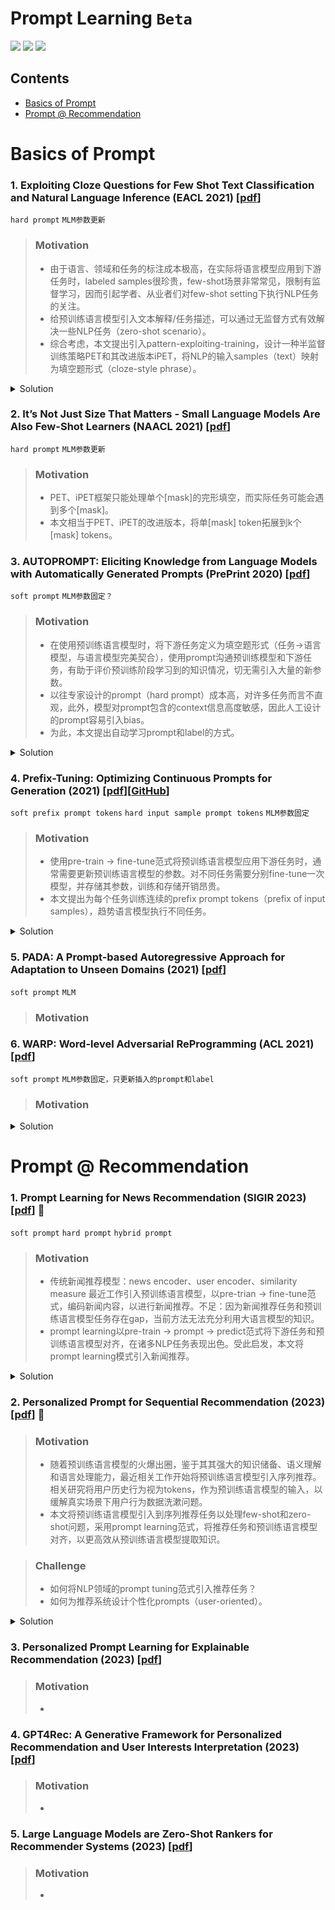 # Prompt Learning `Beta`

![](https://img.shields.io/github/last-commit/WebGao/Prompt-Learning?color=green) ![](https://img.shields.io/badge/PaperNumber-14-brightgreen) ![](https://img.shields.io/badge/PRs-Welcome-red) 

## Contents
- [Basics of Prompt](#basics-of-prompt)
- [Prompt @ Recommendation](#prompt--recommendation)



# Basics of Prompt

### 1. Exploiting Cloze Questions for Few Shot Text Classification and Natural Language Inference (EACL 2021) [[pdf](./Paper/Prompt/Exploiting_Clone/Exploiting%20Cloze%20Questions%20for%20Few%20Shot%20Text%20Classification%20and%20Natural%20Language%20Inference%20-%20EACL%202021.pdf)]

`hard prompt` `MLM参数更新`

> ### Motivation
> - 由于语言、领域和任务的标注成本极高，在实际将语言模型应用到下游任务时，labeled samples很珍贵，few-shot场景非常常见，限制有监督学习，因而引起学者、从业者们对few-shot setting下执行NLP任务的关注。
> - 给预训练语言模型引入文本解释/任务描述，可以通过无监督方式有效解决一些NLP任务（zero-shot scenario）。
> - 综合考虑，本文提出引入pattern-exploiting-training，设计一种半监督训练策略PET和其改进版本iPET，将NLP的输入samples（text）映射为填空题形式（cloze-style phrase）。

<details>
<summary>Solution</summary>

> ![Framework of PET](./Paper/Prompt/Exploiting_Clone/fig1.png)

</details>

### 2. It’s Not Just Size That Matters - Small Language Models Are Also Few-Shot Learners (NAACL 2021) [[pdf](./Paper/Prompt/Not_Just_Size/It%E2%80%99s%20Not%20Just%20Size%20That%20Matters%20-%20Small%20Language%20Models%20Are%20Also%20Few-Shot%20Learners%20-%20NAACL%202021.pdf)]

`hard prompt` `MLM参数更新`
    
> ### Motivation
> - PET、iPET框架只能处理单个[mask]的完形填空，而实际任务可能会遇到多个[mask]。
> - 本文相当于PET、iPET的改进版本，将单[mask] token拓展到k个[mask] tokens。

<!-- <details>
<summary>Solution</summary>

> ![Framework]()

</details> -->

### 3. AUTOPROMPT: Eliciting Knowledge from Language Models with Automatically Generated Prompts (PrePrint 2020) [[pdf](./Paper/Prompt/AutoPrompt/Autoprompt%20-%20Eliciting%20knowledge%20from%20language%20models%20with%20automatically%20generated%20prompts%20-%20preprint.pdf)]

`soft prompt` `MLM参数固定？`

> ### Motivation
> - 在使用预训练语言模型时，将下游任务定义为填空题形式（任务->语言模型，与语言模型完美契合），使用prompt沟通预训练模型和下游任务，有助于评价预训练阶段学习到的知识情况，切无需引入大量的新参数。
> - 以往专家设计的prompt（hard prompt）成本高，对许多任务而言不直观，此外，模型对prompt包含的context信息高度敏感，因此人工设计的prompt容易引入bias。
> - 为此，本文提出自动学习prompt和label的方式。

<details>
<summary>Solution</summary>

> ![Framework of AutoPrompt](./Paper/Prompt/AutoPrompt/fig1.png)

</details>

### 4. Prefix-Tuning: Optimizing Continuous Prompts for Generation (2021) [[pdf](./Paper/Prompt/Prefix/Prefix-Tuning%20-%20Optimizing%20Continuous%20Prompts%20for%20Generation.pdf)][[GitHub](https://github.com/XiangLi1999/PrefixTuning)]

`soft prefix prompt tokens` `hard input sample prompt tokens` `MLM参数固定`

> ### Motivation
> - 使用pre-train -> fine-tune范式将预训练语言模型应用下游任务时，通常需要更新预训练语言模型的参数。对不同任务需要分别fine-tune一次模型，并存储其参数，训练和存储开销昂贵。
> - 本文提出为每个任务训练连续的prefix prompt tokens（prefix of input samples），趋势语言模型执行不同任务。

<details>
<summary>Solution</summary>

> ![Framework of Prefix-Tuning](./Paper/Prompt/Prefix/fig1.png)

</details>

### 5. PADA: A Prompt-based Autoregressive Approach for Adaptation to Unseen Domains (2021) [[pdf](./Paper/Prompt/PADA/PADA%20-%20A%20Prompt-based%20Autoregressive%20Approach%20for%20Adaptation%20to%20Unseen%20Domains%20-%202021.pdf)]

`soft prompt` `MLM`

> ### Motivation

### 6. WARP: Word-level Adversarial ReProgramming (ACL 2021) [[pdf](./Paper/Prompt/Warp/WARP%20-%20Word-level%20Adversarial%20ReProgramming%20-%20ACL%20-%202021.pdf)]

`soft prompt` `MLM参数固定，只更新插入的prompt和label`

> ### Motivation

<details>
<summary>Solution</summary>

> ![Framework of Wcarp](./Paper/Prompt/Warp/fig1.png)

</details>


# Prompt @ Recommendation

### 1. Prompt Learning for News Recommendation (SIGIR 2023) [[pdf](./Paper/Recommendation/NewsRec/Prompt%20Learning%20for%20News%20Recommendation.pdf)] 👀

`soft prompt` `hard prompt` `hybrid prompt`

> ### Motivation
> - 传统新闻推荐模型：news encoder、user encoder、similarity measure
> 最近工作引入预训练语言模型，以pre-trian -> fine-tune范式，编码新闻内容，以进行新闻推荐。不足：因为新闻推荐任务和预训练语言模型任务存在gap，当前方法无法充分利用大语言模型的知识。
> - prompt learning以pre-train -> prompt -> predict范式将下游任务和预训练语言模型对齐，在诸多NLP任务表现出色。受此启发，本文将prompt learning模式引入新闻推荐。

<details>
<summary>Solution</summary>

> ![Framework of Prompt4NR](./Paper/Recommendation/NewsRec/fig1.png)

> ![Propmts of Prompt4NR](./Paper/Recommendation/NewsRec/fig2.png)

</details>

### 2. Personalized Prompt for Sequential Recommendation (2023) [[pdf](./Paper/Recommendation/SeqRC/Personalized%20Prompt%20for%20Sequential%20Recommendation.pdf)] 👀

> ### Motivation
> - 随着预训练语言模型的火爆出圈，鉴于其其强大的知识储备、语义理解和语言处理能力，最近相关工作开始将预训练语言模型引入序列推荐。相关研究将用户历史行为视为tokens，作为预训练语言模型的输入，以缓解真实场景下用户行为数据洗漱问题。
> - 本文将预训练语言模型引入到序列推荐任务以处理few-shot和zero-shot问题，采用prompt learning范式，将推荐任务和预训练语言模型对齐，以更高效从预训练语言模型提取知识。

> ### Challenge
> - 如何将NLP领域的prompt tuning范式引入推荐任务？
> - 如何为推荐系统设计个性化prompts（user-oriented）。

<details>
<summary>Solution</summary>

> ![Example of prompt tuning in recommendation](./Paper/Recommendation/SeqRC/fig1.png)

> ![Framework of Prompt4SeqRec](./Paper/Recommendation/SeqRC/fig2.png)

</details>

### 3. Personalized Prompt Learning for Explainable Recommendation (2023) [[pdf](./Paper/Recommendation/ExplainableRec/Personalized%20Prompt%20Learning%20for%20Explainable%20Recommendation.pdf)]

> ### Motivation
> - 

### 4. GPT4Rec: A Generative Framework for Personalized Recommendation and User Interests Interpretation (2023) [[pdf](./Paper/Recommendation/GPT4Rec/GPT4Rec%20-%20A%20Generative%20Framework%20for%20Personalized%20Recommendation%20and%20User%20Interests%20Interpretation.pdf)]

> ### Motivation
> - 

### 5. Large Language Models are Zero-Shot Rankers for Recommender Systems (2023) [[pdf](./Paper/Recommendation/LLM4Rec/Large%20Language%20Models%20are%20Zero-Shot%20Rankers%20for%20Recommender%20Systems.pdf)]

> ### Motivation
> - 

